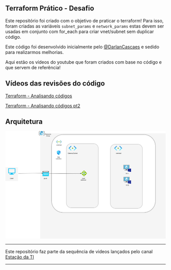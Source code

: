 ## Terraform Prático - Desafio

Este repositório foi criado com o objetivo de praticar o terraform! Para isso, foram criadas as variáveis `subnet_params` e `network_params` estas devem ser usadas em conjunto com for_each para criar vnet/subnet sem duplicar código.

Este código foi desenvolvido inicialmente pelo [@DarlanCascaes]( https://github.com/DarlanCascaes ) e sedido para realizarmos melhorias.

Aqui estão os vídeos do youtube que foram criados com base no código e que servem de referência!

## Vídeos das revisões do código
[Terraform - Analisando códigos](https://youtu.be/dzhPIcAc0Gc?si=wsOUMSVuZzksMWcB)

[Terraform - Analisando códigos pt2](https://youtu.be/-mOP4vNxxCY?si=1llYOM5qWvjdxlCV)


## Arquitetura
![Diagrama da arquitetura](SimpleAppLoadBalancer.png)


---
Este repositório faz parte da sequência de videos lançados pelo canal [Estação da TI](https://www.youtube.com/@estacaodati)

---